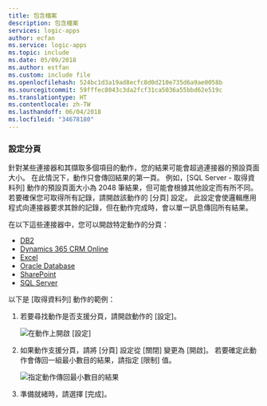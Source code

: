 ```yaml
---
title: 包含檔案
description: 包含檔案
services: logic-apps
author: ecfan
ms.service: logic-apps
ms.topic: include
ms.date: 05/09/2018
ms.author: estfan
ms.custom: include file
ms.openlocfilehash: 524bc1d3a19ad8ecfc8d0d210e735d6a9ae0058b
ms.sourcegitcommit: 59fffec8043c3da2fcf31ca5036a55bbd62e519c
ms.translationtype: HT
ms.contentlocale: zh-TW
ms.lasthandoff: 06/04/2018
ms.locfileid: "34678180"
---
```

### <a name="set-up-pagination"></a>設定分頁

針對某些連接器和其擷取多個項目的動作，您的結果可能會超過連接器的預設頁面大小。 在此情況下，動作只會傳回結果的第一頁。 例如，[SQL Server - 取得資料列] 動作的預設頁面大小為 2048 筆結果，但可能會根據其他設定而有所不同。 若要確保您可取得所有記錄，請開啟該動作的 [分頁] 設定。 此設定會使邏輯應用程式向連接器要求其餘的記錄，但在動作完成時，會以單一訊息傳回所有結果。 

在以下這些連接器中，您可以開啟特定動作的分頁： 

* <a href="https://docs.microsoft.com/connectors/db2/" target="_blank">DB2</a>
* <a href="https://docs.microsoft.com/connectors/dynamicscrmonline/" target="_blank">Dynamics 365 CRM Online</a>
* <a href="https://docs.microsoft.com/connectors/excel/" target="_blank">Excel</a>
* <a href="https://docs.microsoft.com/connectors/oracle/" target="_blank">Oracle Database</a>
* <a href="https://docs.microsoft.com/connectors/sharepointonline/" target="_blank">SharePoint</a>
* <a href="https://docs.microsoft.com/connectors/sql/" target="_blank">SQL Server</a> 

以下是 [取得資料列] 動作的範例：

1. 若要尋找動作是否支援分頁，請開啟動作的 [設定]。 

   ![在動作上開啟 [設定]](./media/connectors-pagination-bulk-data-transfer/sql-action-settings.png)

2. 如果動作支援分頁，請將 [分頁] 設定從 [關閉] 變更為 [開啟]。 若要確定此動作會傳回一組最小數目的結果，請指定 [限制] 值。

   ![指定動作傳回最小數目的結果](./media/connectors-pagination-bulk-data-transfer/sql-action-settings-pagination.png)

3. 準備就緒時，請選擇 [完成]。